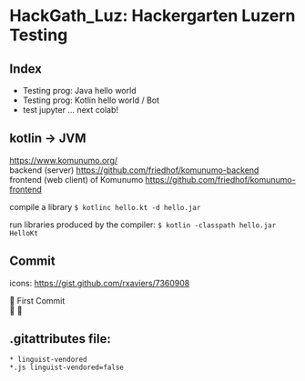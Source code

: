 # HackGath_Luz: Hackergarten Luzern Testing

## Index 
* Testing prog: Java hello world 
* Testing prog: Kotlin hello world / Bot
* test jupyter ... next colab! 

## kotlin -> JVM 
https://www.komunumo.org/ <br>
backend (server) https://github.com/friedhof/komunumo-backend<br>
frontend (web client) of Komunumo https://github.com/friedhof/komunumo-frontend <br>

compile a library 
```$ kotlinc hello.kt -d hello.jar```

run libraries produced by the compiler: 
```$ kotlin -classpath hello.jar HelloKt ```


## Commit 
icons: https://gist.github.com/rxaviers/7360908 <br>

🎉 First Commit <br> 
👮 :cop:	

## .gitattributes file:
    * linguist-vendored
    *.js linguist-vendored=false
